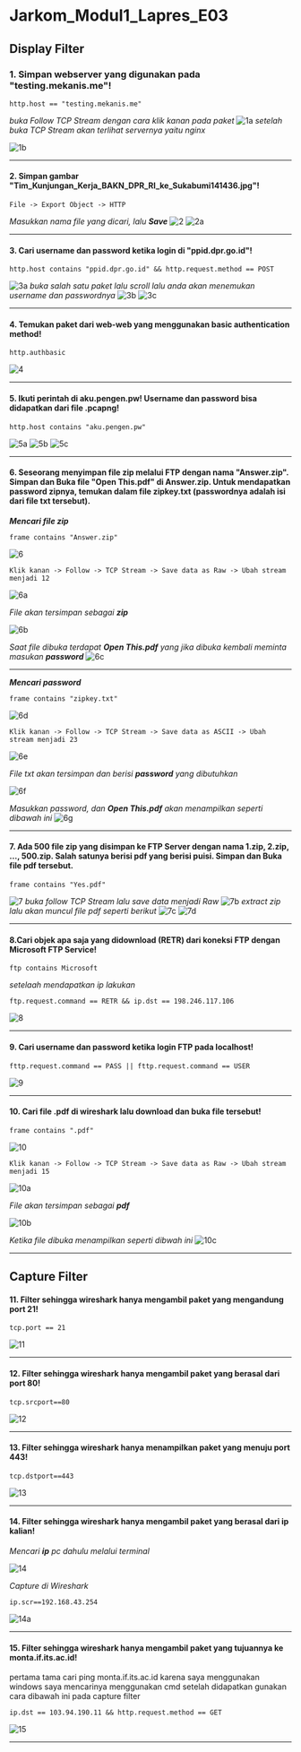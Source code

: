 # Jarkom_Modul1_Lapres_E03

## Display Filter

### 1. Simpan webserver yang digunakan pada "testing.mekanis.me"!
```
http.host == "testing.mekanis.me"
```
*buka Follow TCP Stream dengan cara klik kanan pada paket*
![1a](https://github.com/adamgrbld/Jarkom_Modul1_Lapres_E3/blob/main/Screenshot/1a.png)
*setelah buka TCP Stream akan terlihat servernya yaitu nginx*

![1b](https://github.com/adamgrbld/Jarkom_Modul1_Lapres_E3/blob/main/Screenshot/1b.png)

----

#### 2. Simpan gambar "Tim_Kunjungan_Kerja_BAKN_DPR_RI_ke_Sukabumi141436.jpg"!

```
File -> Export Object -> HTTP
```

*Masukkan nama file yang dicari, lalu **Save***
![2](https://github.com/adamgrbld/Jarkom_Modul1_Lapres_E3/blob/main/Screenshot/2.png)
![2a](https://github.com/adamgrbld/Jarkom_Modul1_Lapres_E3/blob/main/Screenshot/2a.png)

----

#### 3. Cari username dan password ketika login di "ppid.dpr.go.id"!
```
http.host contains "ppid.dpr.go.id" && http.request.method == POST
```
![3a](https://github.com/adamgrbld/Jarkom_Modul1_Lapres_E3/blob/main/Screenshot/3a.png)
*buka salah satu paket lalu scroll lalu anda akan menemukan username dan passwordnya*
![3b](https://github.com/adamgrbld/Jarkom_Modul1_Lapres_E3/blob/main/Screenshot/3b.png)
![3c](https://github.com/adamgrbld/Jarkom_Modul1_Lapres_E3/blob/main/Screenshot/3c.png)

----

#### 4. Temukan paket dari web-web yang menggunakan basic authentication method!

```
http.authbasic
```

![4](https://github.com/adamgrbld/Jarkom_Modul1_Lapres_E3/blob/main/Screenshot/4.png)

----

#### 5. Ikuti perintah di aku.pengen.pw! Username dan password bisa didapatkan dari file .pcapng!
```
http.host contains "aku.pengen.pw"
```

![5a](https://github.com/adamgrbld/Jarkom_Modul1_Lapres_E3/blob/main/Screenshot/5a.png)
![5b](https://github.com/adamgrbld/Jarkom_Modul1_Lapres_E3/blob/main/Screenshot/5b.png)
![5c](https://github.com/adamgrbld/Jarkom_Modul1_Lapres_E3/blob/main/Screenshot/5c.png)

----

#### 6. Seseorang menyimpan file zip melalui FTP dengan nama "Answer.zip". Simpan dan Buka file "Open This.pdf" di Answer.zip. Untuk mendapatkan password zipnya, temukan dalam file zipkey.txt (passwordnya adalah isi dari file txt tersebut).

***Mencari file zip***

```
frame contains "Answer.zip"
```

![6](https://github.com/adamgrbld/Jarkom_Modul1_Lapres_E3/blob/main/Screenshot/6.png)

```
Klik kanan -> Follow -> TCP Stream -> Save data as Raw -> Ubah stream menjadi 12
```

![6a](https://github.com/adamgrbld/Jarkom_Modul1_Lapres_E3/blob/main/Screenshot/6a.png)

*File akan tersimpan sebagai **zip***

![6b](https://github.com/adamgrbld/Jarkom_Modul1_Lapres_E3/blob/main/Screenshot/6b.png)

*Saat file dibuka terdapat **Open This.pdf** yang jika dibuka kembali meminta masukan **password***
![6c](https://github.com/adamgrbld/Jarkom_Modul1_Lapres_E3/blob/main/Screenshot/6c.png)

------

***Mencari password***

```
frame contains "zipkey.txt"
```

![6d](https://github.com/adamgrbld/Jarkom_Modul1_Lapres_E3/blob/main/Screenshot/6d.png)

```
Klik kanan -> Follow -> TCP Stream -> Save data as ASCII -> Ubah stream menjadi 23
```

![6e](https://github.com/adamgrbld/Jarkom_Modul1_Lapres_E3/blob/main/Screenshot/6e.png)

*File txt akan tersimpan dan berisi **password** yang dibutuhkan*

![6f](https://github.com/adamgrbld/Jarkom_Modul1_Lapres_E3/blob/main/Screenshot/6f.png)

*Masukkan password, dan **Open This.pdf** akan menampilkan seperti dibawah ini*
![6g](https://github.com/adamgrbld/Jarkom_Modul1_Lapres_E3/blob/main/Screenshot/6g.png)

----

#### 7. Ada 500 file zip yang disimpan ke FTP Server dengan nama 1.zip, 2.zip, ..., 500.zip. Salah satunya berisi pdf yang berisi puisi. Simpan dan Buka file pdf tersebut.
```
frame contains "Yes.pdf"
```

![7](https://github.com/adamgrbld/Jarkom_Modul1_Lapres_E3/blob/main/Screenshot/7.png)
*buka follow TCP Stream lalu save data menjadi Raw*
![7b](https://github.com/adamgrbld/Jarkom_Modul1_Lapres_E3/blob/main/Screenshot/7b.png)
*extract zip lalu akan muncul file pdf seperti berikut*
![7c](https://github.com/adamgrbld/Jarkom_Modul1_Lapres_E3/blob/main/Screenshot/7c.png)
![7d](https://github.com/adamgrbld/Jarkom_Modul1_Lapres_E3/blob/main/Screenshot/7d.png)

----

#### 8.Cari objek apa saja yang didownload (RETR) dari koneksi FTP dengan Microsoft FTP Service!
```
ftp contains Microsoft
```
*setelaah mendapatkan ip lakukan*
```
ftp.request.command == RETR && ip.dst == 198.246.117.106
```
![8](https://github.com/adamgrbld/Jarkom_Modul1_Lapres_E3/blob/main/Screenshot/8.png)

----

#### 9. Cari username dan password ketika login FTP pada localhost!
```
fttp.request.command == PASS || fttp.request.command == USER
```
![9](https://github.com/adamgrbld/Jarkom_Modul1_Lapres_E3/blob/main/Screenshot/9.png)

----

#### 10. Cari file .pdf di wireshark lalu download dan buka file tersebut!

```
frame contains ".pdf"
```

![10](https://github.com/adamgrbld/Jarkom_Modul1_Lapres_E3/blob/main/Screenshot/10.png)

```
Klik kanan -> Follow -> TCP Stream -> Save data as Raw -> Ubah stream menjadi 15
```

![10a](https://github.com/adamgrbld/Jarkom_Modul1_Lapres_E3/blob/main/Screenshot/10a.png)

*File akan tersimpan sebagai **pdf***

![10b](https://github.com/adamgrbld/Jarkom_Modul1_Lapres_E3/blob/main/Screenshot/10b.png)

*Ketika file dibuka menampilkan seperti dibwah ini*
![10c](https://github.com/adamgrbld/Jarkom_Modul1_Lapres_E3/blob/main/Screenshot/10c.png)

----

## Capture Filter

#### 11. Filter sehingga wireshark hanya mengambil paket yang mengandung port 21!
```
tcp.port == 21
```

![11](https://github.com/adamgrbld/Jarkom_Modul1_Lapres_E3/blob/main/Screenshot/11.png)

----

#### 12. Filter sehingga wireshark hanya mengambil paket yang berasal dari port 80!

```
tcp.srcport==80
```

![12](https://github.com/adamgrbld/Jarkom_Modul1_Lapres_E3/blob/main/Screenshot/12.png)

----

#### 13. Filter sehingga wireshark hanya menampilkan paket yang menuju port 443!

```
tcp.dstport==443
```

![13](https://github.com/adamgrbld/Jarkom_Modul1_Lapres_E3/blob/main/Screenshot/13.png)

----

#### 14. Filter sehingga wireshark hanya mengambil paket yang berasal dari ip kalian!

*Mencari **ip** pc dahulu melalui terminal*

![14](https://github.com/adamgrbld/Jarkom_Modul1_Lapres_E3/blob/main/Screenshot/14.png)

*Capture di Wireshark*

```
ip.scr==192.168.43.254
```

![14a](https://github.com/adamgrbld/Jarkom_Modul1_Lapres_E3/blob/main/Screenshot/14a.png)

----

#### 15. Filter sehingga wireshark hanya mengambil paket yang tujuannya ke monta.if.its.ac.id!
pertama tama cari ping monta.if.its.ac.id
karena saya menggunakan windows saya mencarinya menggunakan cmd
setelah didapatkan gunakan cara dibawah ini pada capture filter
```
ip.dst == 103.94.190.11 && http.request.method == GET
```
![15](https://github.com/adamgrbld/Jarkom_Modul1_Lapres_E3/blob/main/Screenshot/15.png)

----
